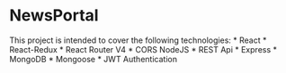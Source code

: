 # NewsPortal

This project is intended to cover the following technologies:
  	* React
  	* React-Redux
  	* React Router V4
  	* CORS NodeJS
    * REST Api
  	* Express
  	* MongoDB
  	* Mongoose
  	* JWT Authentication
